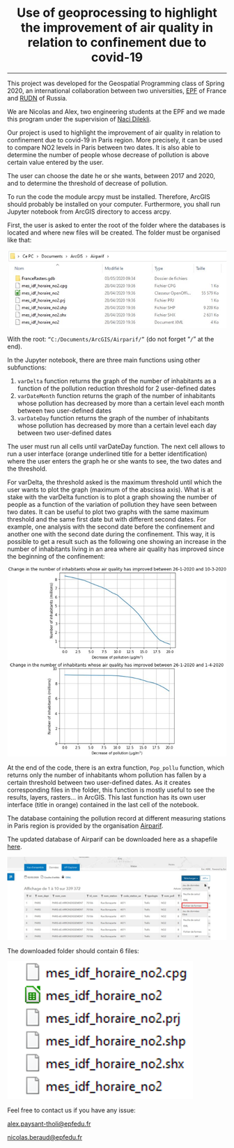 ﻿# <center>**Use of geoprocessing to highlight the improvement of air quality in relation to confinement due to covid-19**</center>

----------

This project was developed for the Geospatial Programming class of Spring 2020, an international collaboration between two universities, [EPF](https://www.epf.fr/) of France and [RUDN](http://www.rudn.ru) of Russia.

We are Nicolas and Alex, two engineering students at the EPF and we made this program under the supervision of [Naci Dilekli](https://github.com/ndilekli/).

Our project is used to highlight the improvement of air quality in relation to confinement due to covid-19 in Paris region. More precisely, it can be used to compare NO2 levels in Paris between two dates. It is also able to determine the number of people whose decrease of pollution is above certain value entered by the user.

The user can choose the date he or she wants, between 2017 and 2020, and to determine the threshold of decrease of pollution.

To run the code the module arcpy must be installed. Therefore, ArcGIS should probably be installed on your computer. Furthermore, you shall run Jupyter notebook from ArcGIS directory to access arcpy.

First, the user is asked to enter the root of the folder where the databases is located and where new files will be created. The folder must be organised like that:

![Image](https://github.com/AlexEPF/EPF-RUDN-pollution_covid/blob/master/dossier.jpg)

With the root: `“C:/Documents/ArcGIS/Airparif/”` (do not forget “`/`” at the end).

In the Jupyter notebook, there are three main functions using other subfunctions:

 1. `varDelta` function returns the graph of the number of inhabitants as a function of the pollution reduction threshold for 2 user-defined dates
 2. `varDateMonth` function returns the graph of the number of inhabitants whose pollution has decreased by more than a certain level each month between two user-defined dates
 3. `varDateDay` function returns the graph of the number of inhabitants whose pollution has decreased by more than a certain level each day between two user-defined dates

The user must run all cells until varDateDay function.
The next cell allows to run a user interface (orange underlined title for a better identification) where the user enters the graph he or she wants to see, the two dates and the threshold.

For varDelta, the threshold asked is the maximum threshold until which the user wants to plot the graph (maximum of the abscissa axis). What is at stake with the varDelta function is to plot a graph showing the number of people as a function of the variation of pollution they have seen between two dates. It can be useful to plot two graphs with the same maximum threshold and the same first date but with different second dates. For example, one analysis with the second date before the confinement and another one with the second date during the confinement. This way, it is possible to get a result such as the following one showing an increase in the number of inhabitants living in an area where air quality has improved since the beginning of the confinement:

![Image](https://github.com/AlexEPF/EPF-RUDN-pollution_covid/blob/master/graph1.jpg)
![Image](https://github.com/AlexEPF/EPF-RUDN-pollution_covid/blob/master/graph2.jpg)

At the end of the code, there is an extra function, `Pop_pollu` function, which returns only the number of inhabitants whom pollution has fallen by a certain threshold between two user-defined dates. As it creates corresponding files in the folder, this function is mostly useful to see the results, layers, rasters... in ArcGIS. This last function has its own user interface (title in orange) contained in the last cell of the notebook.


The database containing the pollution record at different measuring stations in Paris region is provided by the organisation [Airparif](http://www.airparif.asso.fr/).

The updated database of Airparif can be downloaded here as a shapefile [here](https://data-airparif-asso.opendata.arcgis.com/datasets/mes-idf-horaire-no2/data?geometry=1.464,48.491,3.304,49.124).

 ![Image](https://github.com/AlexEPF/EPF-RUDN-pollution_covid/blob/master/database.jpg)

The downloaded folder should contain 6 files:

![Image](https://github.com/AlexEPF/EPF-RUDN-pollution_covid/blob/master/fichiers.png)
 

Feel free to contact us if you have any issue:

alex.paysant-tholi@epfedu.fr

nicolas.beraud@epfedu.fr
